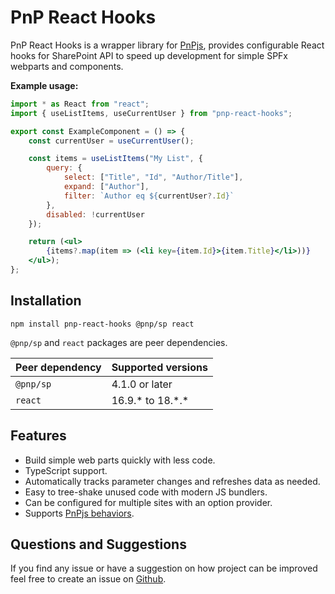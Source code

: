 # PnP React Hooks

PnP React Hooks is a wrapper library for [PnPjs](https://pnp.github.io/pnpjs/), 
provides configurable React hooks for SharePoint API to speed up 
development for simple SPFx webparts and components.

**Example usage:**

```jsx
import * as React from "react";
import { useListItems, useCurrentUser } from "pnp-react-hooks";

export const ExampleComponent = () => {
	const currentUser = useCurrentUser();

	const items = useListItems("My List", {
		query: {
			select: ["Title", "Id", "Author/Title"],
			expand: ["Author"],
			filter: `Author eq ${currentUser?.Id}`
		},
		disabled: !currentUser
	});

	return (<ul>
		{items?.map(item => (<li key={item.Id}>{item.Title}</li>))}
	</ul>);
};
```

## Installation

```shell
npm install pnp-react-hooks @pnp/sp react
```

`@pnp/sp` and `react` packages are peer dependencies.

| Peer dependency  | Supported versions   |
|------------------|----------------------|
| `@pnp/sp`        | 4.1.0 or later       |
| `react`          | 16.9.\* to 18.\*.\*  |

## Features

- Build simple web parts quickly with less code.
- TypeScript support.
- Automatically tracks parameter changes and refreshes data as needed.
- Easy to tree-shake unused code with modern JS bundlers.
- Can be configured for multiple sites with an option provider.
- Supports [PnPjs behaviors](https://pnp.github.io/pnpjs/core/behaviors/).

## Questions and Suggestions

 If you find any issue or have a suggestion on how project can be improved feel free to create an issue on [Github](https://github.com/SuperioOne/pnp-react-hooks/issues).

